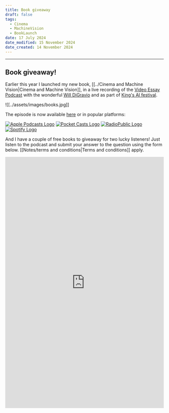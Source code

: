 ```yaml
---
title: Book giveaway
draft: false
tags:
  - Cinema
  - MachineVision
  - BookLaunch
date: 17 July 2024
date_modified: 15 November 2024
date_created: 14 November 2024
---
```

---

## Book giveaway!

Earlier this year I launched my new book, [[../Cinema and Machine Vision|Cinema and Machine Vision]], in a live recording of the [Video Essay Podcast](https://thevideoessay.com/) with the wonderful [Will DiGravio](https://www.willdigravio.com/) and as part of [King's AI festival](https://www.kcl.ac.uk/events/series/the-kings-festival-of-artificial-intelligence-2024).

![[../assets/images/books.jpg]]

The episode is now available [here](https://thevideoessay.com/cinema-machine-vision-live-at-kings-festival-of-ai) or in popular platforms:

[![Apple Podcasts Logo](https://d1f8ha51vzawnk.cloudfront.net/images/podcast/logo-square/006/apple_podcasts.png)](https://podcasts.apple.com/us/podcast/the-video-essay-podcast/id1474512070?uo=4) [![Pocket Casts Logo](https://d1f8ha51vzawnk.cloudfront.net/images/podcast/logo-square/006/pocket_casts.png)](https://pca.st/geknrbq2) [![RadioPublic Logo](https://d1f8ha51vzawnk.cloudfront.net/images/podcast/logo-square/006/radiopublic.png)](https://radiopublic.com/the-video-essay-podcast-Wd0BeL) [![Spotify Logo](https://d1f8ha51vzawnk.cloudfront.net/images/podcast/logo-square/006/spotify.png)](https://open.spotify.com/show/3TxVowomAlLCKrRExfxeG5)

And I have a couple of free books to giveaway for two lucky listeners! Just listen to the podcast and submit your answer to the question using the form below.
[[Notes/terms and conditions|Terms and conditions]] apply.

<iframe width="650px" height="800px" src="https://forms.office.com/Pages/ResponsePage.aspx?id=FM9wg_MWFky4PHJAcWVDVt0ybxd7JpVHriO1DnsxeKJUNkNOT1hIT09NOE1YRk1FMDAyM0MyMkdMNi4u&embed=true" frameborder="0" marginwidth="0" marginheight="0" style="border: none; max-width:100%; max-height:100vh" allowfullscreen webkitallowfullscreen mozallowfullscreen msallowfullscreen> </iframe>